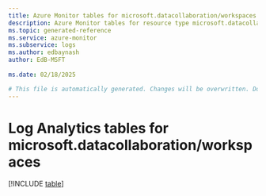 ```yaml
---
title: Azure Monitor tables for microsoft.datacollaboration/workspaces
description: Azure Monitor tables for resource type microsoft.datacollaboration/workspaces
ms.topic: generated-reference
ms.service: azure-monitor
ms.subservice: logs
ms.author: edbaynash
author: EdB-MSFT
   
ms.date: 02/18/2025

# This file is automatically generated. Changes will be overwritten. Do not change this file directly.
---
```


# Log Analytics tables for microsoft.datacollaboration/workspaces  

[!INCLUDE [table](~/reusable-content/ce-skilling/azure/includes/azure-monitor/reference/tables/microsoft-datacollaboration_workspaces-include.md)]

